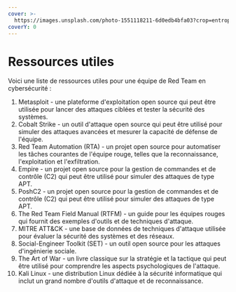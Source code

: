 ```yaml
---
cover: >-
  https://images.unsplash.com/photo-1551118211-6d0edb4bfa03?crop=entropy&cs=tinysrgb&fm=jpg&ixid=MnwxOTcwMjR8MHwxfHNlYXJjaHw1fHxiaWJsaW90aGVxdWV8ZW58MHx8fHwxNjc0ODIyMDIz&ixlib=rb-4.0.3&q=80
coverY: 0
---
```


# Ressources utiles

Voici une liste de ressources utiles pour une équipe de Red Team en cybersécurité :

1. Metasploit - une plateforme d'exploitation open source qui peut être utilisée pour lancer des attaques ciblées et tester la sécurité des systèmes.
2. Cobalt Strike - un outil d'attaque open source qui peut être utilisé pour simuler des attaques avancées et mesurer la capacité de défense de l'équipe.
3. Red Team Automation (RTA) - un projet open source pour automatiser les tâches courantes de l'équipe rouge, telles que la reconnaissance, l'exploitation et l'exfiltration.
4. Empire - un projet open source pour la gestion de commandes et de contrôle (C2) qui peut être utilisé pour simuler des attaques de type APT.
5. PoshC2 - un projet open source pour la gestion de commandes et de contrôle (C2) qui peut être utilisé pour simuler des attaques de type APT.
6. The Red Team Field Manual (RTFM) - un guide pour les équipes rouges qui fournit des exemples d'outils et de techniques d'attaque.
7. MITRE ATT\&CK - une base de données de techniques d'attaque utilisée pour évaluer la sécurité des systèmes et des réseaux.
8. Social-Engineer Toolkit (SET) - un outil open source pour les attaques d'ingénierie sociale.
9. The Art of War - un livre classique sur la stratégie et la tactique qui peut être utilisé pour comprendre les aspects psychologiques de l'attaque.
10. Kali Linux - une distribution Linux dédiée à la sécurité informatique qui inclut un grand nombre d'outils d'attaque et de reconnaissance.
